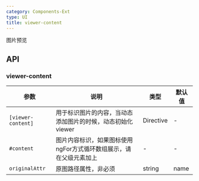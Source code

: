 ```yaml
---
category: Components-Ext
type: UI
title: viewer-content
---
```


图片预览

## API

### viewer-content

| 参数 | 说明 | 类型 | 默认值 |
| --- | --- | --- | --- |
| `[viewer-content]` | 用于标识图片的内容，当动态添加图片的时候，动态初始化viewer | Directive | - |
| `#content` | 图片内容标识，如果图标使用ngFor方式循环数组展示，请在父级元素加上 | - | - |
| `originalAttr` | 原图路径属性，非必须 | string | name |
